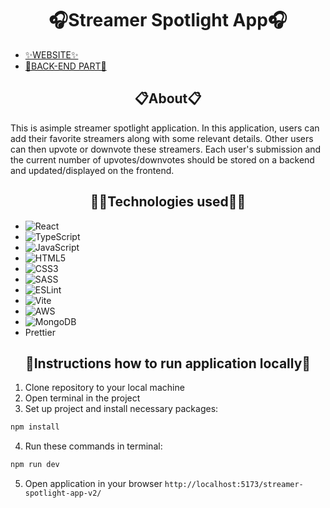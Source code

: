 <h1 align="center">🎧Streamer Spotlight App🎧</h1>

- [✨WEBSITE✨](https://nikachu404.github.io/streamer-spotlight-app-v2/)
- [🔧BACK-END PART🔧](https://github.com/nikachu404/streamer-spotlight-back-v2)
 <h2 align="center">📋About📋</h2>

This is asimple streamer spotlight application. In this application, users
can add their favorite streamers along with some relevant details. Other users can then
upvote or downvote these streamers. Each user's submission and the current number
of upvotes/downvotes should be stored on a backend and updated/displayed on the
frontend.

<h2 align="center">🧙‍♂Technologies used🧙‍♂</h2>

 - ![React](https://img.shields.io/badge/react-%2320232a.svg?style=for-the-badge&logo=react&logoColor=%2361DAFB)
 - ![TypeScript](https://img.shields.io/badge/typescript-%23007ACC.svg?style=for-the-badge&logo=typescript&logoColor=white)
 - ![JavaScript](https://img.shields.io/badge/javascript-%23323330.svg?style=for-the-badge&logo=javascript&logoColor=%23F7DF1E)
 - ![HTML5](https://img.shields.io/badge/html5-%23E34F26.svg?style=for-the-badge&logo=html5&logoColor=white)
 - ![CSS3](https://img.shields.io/badge/css3-%231572B6.svg?style=for-the-badge&logo=css3&logoColor=white)
 - ![SASS](https://img.shields.io/badge/SASS-hotpink.svg?style=for-the-badge&logo=SASS&logoColor=white)
 - ![ESLint](https://img.shields.io/badge/ESLint-4B3263?style=for-the-badge&logo=eslint&logoColor=white)
 - ![Vite](https://img.shields.io/badge/vite-%23646CFF.svg?style=for-the-badge&logo=vite&logoColor=white)
 - ![AWS](https://img.shields.io/badge/AWS-%23FF9900.svg?style=for-the-badge&logo=amazon-aws&logoColor=white)
 - ![MongoDB](https://img.shields.io/badge/MongoDB-%234ea94b.svg?style=for-the-badge&logo=mongodb&logoColor=white)
 - Prettier

<h2 align="center">📌Instructions how to run application locally📌</h2>

1. Clone repository to your local machine
2. Open terminal in the project
3. Set up project and install necessary packages:
```bash 
npm install
```
4. Run these commands in terminal:
```bash 
npm run dev
```
5. Open application in your browser `http://localhost:5173/streamer-spotlight-app-v2/`
